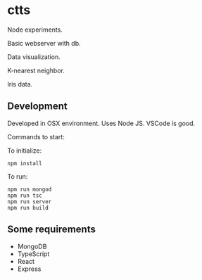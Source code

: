 # ctts

Node experiments.

Basic webserver with db.

Data visualization.

K-nearest neighbor.

Iris data.

## Development

Developed in OSX environment. Uses Node JS. VSCode is good.

Commands to start:

To initialize:
```text
npm install
```

To run:
```text
npm run mongod
npm run tsc
npm run server
npm run build
```

## Some requirements

- MongoDB
- TypeScript
- React
- Express